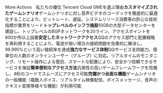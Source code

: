More Actions　私たちの優位
Tencent Cloud GMEを選ぶ理由**カスタマイズされたゲームシナリオ**ゲームシナリオに対し音声ビデオのコーデックを徹底的に最適化することにより、ビットレート、遅延、システムリソース消費等の肝心な技術指標が業界をリード**トップレベルのインフラ施設**10GBの大型データセンターを建設し、トップレベルのBGPネットワークを20ライン、アクセスポイントを800か所以上設置**安定したネットワークアクセス**QQのアクセス部門と配置戦略を再利用することにより、電波が弱い場合の接続問題を効果的に解決し、99.995%という高い接続率を達成**強力なサービス体制**QQサービス支持能力、億単位の人数のオンラインユーザー（グループ）に対応。リアルタイムのモニタニング、リモート操作による復旧、スマートな配置により、安全かつ信頼できるサービスを保証**簡単便利なアクセス方法**汎用性の高いゲームフレームワークを完備し、4桁のコードでスムーズにアクセス可能**完備かつ全面な機能**ゲームシナリオの一般機能（複数人ボイス、リアルタイム映像配信、ボイスメッセージ、音声のテキスト変換等様々な機能）が利用可能


